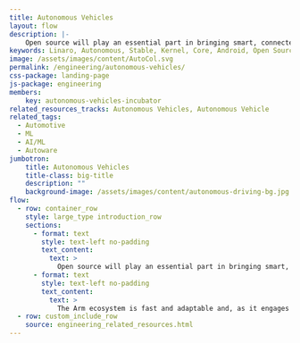 ```yaml
---
title: Autonomous Vehicles
layout: flow
description: |-
    Open source will play an essential part in bringing smart, connected, always up to date and secure software to vehicles and transportation systems.
keywords: Linaro, Autonomous, Stable, Kernel, Core, Android, Open Source, OS, Autonomous Vehicles, Autoware
image: /assets/images/content/AutoCol.svg
permalink: /engineering/autonomous-vehicles/
css-package: landing-page
js-package: engineering
members:
    key: autonomous-vehicles-incubator
related_resources_tracks: Autonomous Vehicles, Autonomous Vehicle
related_tags:
  - Automotive
  - ML
  - AI/ML
  - Autoware
jumbotron:
    title: Autonomous Vehicles
    title-class: big-title
    description: ""
    background-image: /assets/images/content/autonomous-driving-bg.jpg
flow:
  - row: container_row
    style: large_type introduction_row
    sections:
      - format: text
        style: text-left no-padding
        text_content:
          text: >
            Open source will play an essential part in bringing smart, connected, always up to date and secure software to vehicles and transportation systems.Whilst a lot of this software exists, bringing it together into a system comprising entertainment and safety critical subsystems is a big task, essentially a retooling of software in automotive.
      - format: text
        style: text-left no-padding
        text_content:
          text: >
            The Arm ecosystem is fast and adaptable and, as it engages with the future automotive industry, it will bring complex and innovative hardware and software together. Linaro’s aim is to provide a collaborative space that will allow the automotive industry, from equipment suppliers to automotive manufacturers to work on common problems.
  - row: custom_include_row
    source: engineering_related_resources.html
---
```

